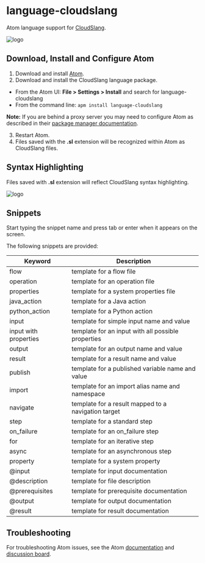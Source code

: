 # language-cloudslang

Atom language support for [CloudSlang](http://www.cloudslang.io/#/).

![logo](http://i.imgur.com/ihI560V.png)

## Download, Install and Configure Atom

1. Download and install [Atom](https://atom.io/).
2. Download and install the CloudSlang language package.

  * From the Atom UI: **File > Settings > Install** and search for language-cloudslang
  * From the command line: `apm install language-cloudslang`

  **Note:** If you are behind a proxy server you may need to configure Atom as
  described in their [package manager documentation](https://github.com/atom/apm/blob/master/README.md).

3. Restart Atom.
4. Files saved with the **.sl** extension will be recognized within Atom as
   CloudSlang files.


## Syntax Highlighting

Files saved with **.sl** extension will reflect CloudSlang syntax highlighting.

![logo](http://i.imgur.com/PSVWgNW.png?1)

## Snippets
Start typing the snippet name and press tab or enter when it appears on the screen.

The following snippets are provided:

Keyword | Description
---|---
flow | template for a flow file
operation | template for an operation file
properties | template for a system properties file
java\_action | template for a Java action
python\_action | template for a Python action
input | template for simple input name and value
input with properties | template for an input with all possible properties
output | template for an output name and value
result | template for a result name and value
publish | template for a published variable name and value
import | template for an import alias name and namespace
navigate | template for a result mapped to a navigation target
step | template for a standard step
on\_failure | template for an on\_failure step
for | template for an iterative step
async | template for an asynchronous step
property | template for a system property
@input | template for input documentation
@description | template for file description
@prerequisites | template for prerequisite documentation
@output | template for output documentation
@result | template for result documentation

## Troubleshooting
For troubleshooting Atom issues, see the Atom [documentation](https://atom.io/docs) and [discussion board](https://discuss.atom.io/).
